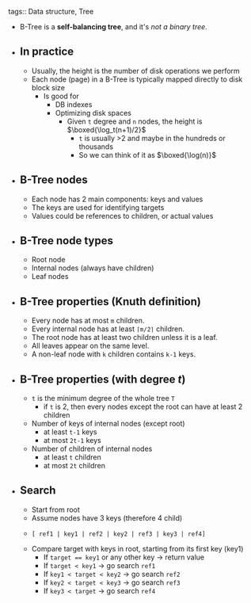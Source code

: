 tags:: Data structure, Tree

- B-Tree is a **self-balancing tree**, and it's *not a binary tree*.
- ## In practice
	- Usually, the height is the number of disk operations we perform
	- Each node (page) in a B-Tree is typically mapped directly to disk block size
		- Is good for
			- DB indexes
			- Optimizing disk spaces
				- Given `t` degree and `n` nodes, the height is $\boxed{\log_t(n+1)/2}$
					- `t` is usually >2 and maybe in the hundreds or thousands
					- So we can think of it as $\boxed{\log(n)}$
- ## B-Tree nodes
	- Each node has 2 main components: keys and values
	- The keys are used for identifying targets
	- Values could be references to children, or actual values
- ## B-Tree node types
	- Root node
	- Internal nodes (always have children)
	- Leaf nodes
- ## B-Tree properties (Knuth definition)
	- Every node has at most `m` children.
	- Every internal node has at least `⌈m/2⌉` children.
	- The root node has at least two children unless it is a leaf.
	- All leaves appear on the same level.
	- A non-leaf node with `k` children contains `k-1` keys.
- ## B-Tree properties (with degree *t*)
	- `t` is the minimum degree of the whole tree `T`
		- if `t` is 2, then every nodes except the root can have at least 2 children
	- Number of keys of internal nodes (except root)
		- at least `t-1` keys
		- at most `2t-1` keys
	- Number of children of internal nodes
		- at least `t` children
		- at most `2t` children
- ## Search
	- Start from root
	- Assume nodes have 3 keys (therefore 4 child)
	- ```
	  [ ref1 | key1 | ref2 | key2 | ref3 | key3 | ref4]
	  ```
	- Compare target with keys in root, starting from its first key (key1)
		- If `target == key1` or any other key -> return value
		- If `target < key1` -> go search `ref1`
		- If `key1 < target < key2` -> go search `ref2`
		- If `key2 < target < key3` -> go search `ref3`
		- If `key3 < target` -> go search `ref4`